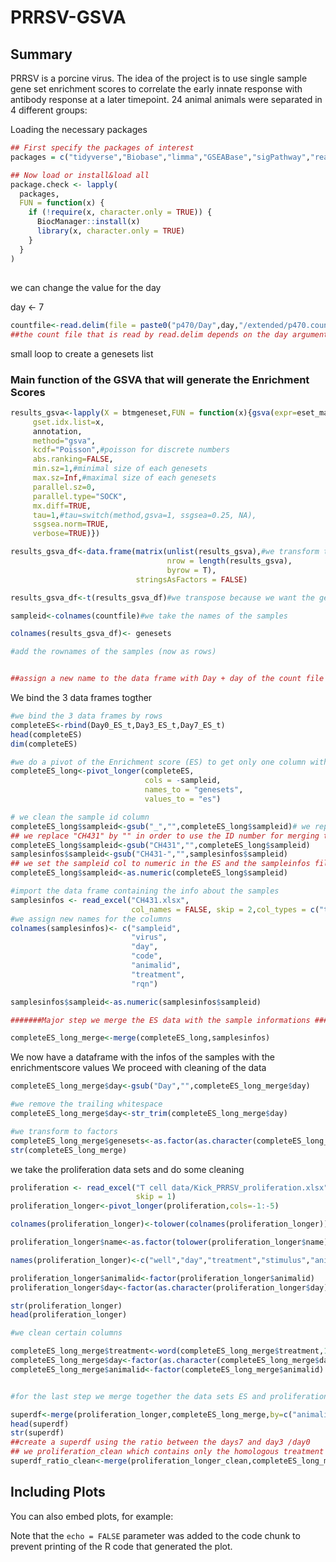 PRRSV-GSVA
================

## Summary

PRRSV is a porcine virus. The idea of the project is to use single
sample gene set enrichment scores to correlate the early innate response
with antibody response at a later timepoint. 24 animal animals were
separated in 4 different groups:

Loading the necessary packages

``` r
## First specify the packages of interest
packages = c("tidyverse","Biobase","limma","GSEABase","sigPathway","readxl","ggpubr")

## Now load or install&load all
package.check <- lapply(
  packages,
  FUN = function(x) {
    if (!require(x, character.only = TRUE)) {
      BiocManager::install(x)
      library(x, character.only = TRUE)
    }
  }
)
```

## 

we can change the value for the day

day \<- 7

``` r
countfile<-read.delim(file = paste0("p470/Day",day,"/extended/p470.counts.txt"),check.names = FALSE,row.names = 1)
##the count file that is read by read.delim depends on the day argument above
```

small loop to create a genesets list

### Main function of the GSVA that will generate the Enrichment Scores

``` r
results_gsva<-lapply(X = btmgeneset,FUN = function(x){gsva(expr=eset_matrix, 
     gset.idx.list=x, 
     annotation,
     method="gsva",
     kcdf="Poisson",#poisson for discrete numbers
     abs.ranking=FALSE,
     min.sz=1,#minimal size of each genesets
     max.sz=Inf,#maximal size of each genesets
     parallel.sz=0,
     parallel.type="SOCK",
     mx.diff=TRUE,
     tau=1,#tau=switch(method,gsva=1, ssgsea=0.25, NA),
     ssgsea.norm=TRUE,
     verbose=TRUE)})
```

``` r
results_gsva_df<-data.frame(matrix(unlist(results_gsva),#we transform the list in a dataframe
                                   nrow = length(results_gsva),
                                   byrow = T),
                            stringsAsFactors = FALSE)

results_gsva_df<-t(results_gsva_df)#we transpose because we want the genesets as col and samples as rows

sampleid<-colnames(countfile)#we take the names of the samples

colnames(results_gsva_df)<- genesets

#add the rownames of the samples (now as rows)


##assign a new name to the data frame with Day + day of the count file + _ES (enrichment score)
```

We bind the 3 data frames togther

``` r
#we bind the 3 data frames by rows
completeES<-rbind(Day0_ES_t,Day3_ES_t,Day7_ES_t)
head(completeES)
dim(completeES)
```

``` r
#we do a pivot of the Enrichment score (ES) to get only one column with our ES
completeES_long<-pivot_longer(completeES,
                              cols = -sampleid,
                              names_to = "genesets",
                              values_to = "es")

# we clean the sample id column
completeES_long$sampleid<-gsub("_","",completeES_long$sampleid)# we replace the "_" by ""
## we replace "CH431" by "" in order to use the ID number for merging the data set
completeES_long$sampleid<-gsub("CH431","",completeES_long$sampleid)
samplesinfos$sampleid<-gsub("CH431-","",samplesinfos$sampleid)
## we set the sampleid col to numeric in the ES and the sampleinfos file
completeES_long$sampleid<-as.numeric(completeES_long$sampleid)
```

``` r
#import the data frame containing the info about the samples
samplesinfos <- read_excel("CH431.xlsx", 
                           col_names = FALSE, skip = 2,col_types = c("text"))
#we assign new names for the columns
colnames(samplesinfos)<- c("sampleid",
                           "virus",
                           "day",
                           "code",
                           "animalid",
                           "treatment",
                           "rqn")

samplesinfos$sampleid<-as.numeric(samplesinfos$sampleid)

#######Major step we merge the ES data with the sample informations ####

completeES_long_merge<-merge(completeES_long,samplesinfos)
```

We now have a dataframe with the infos of the samples with the
enrichmentscore values We proceed with cleaning of the data

``` r
completeES_long_merge$day<-gsub("Day","",completeES_long_merge$day)

#we remove the trailing whitespace
completeES_long_merge$day<-str_trim(completeES_long_merge$day)

#we transform to factors
completeES_long_merge$genesets<-as.factor(as.character(completeES_long_merge$genesets))
str(completeES_long_merge)
```

we take the proliferation data sets and do some cleaning

``` r
proliferation <- read_excel("T cell data/Kick_PRRSV_proliferation.xlsx", 
                            skip = 1)
proliferation_longer<-pivot_longer(proliferation,cols=-1:-5)

colnames(proliferation_longer)<-tolower(colnames(proliferation_longer))

proliferation_longer$name<-as.factor(tolower(proliferation_longer$name))

names(proliferation_longer)<-c("well","day","treatment","stimulus","animalid","name","value" )

proliferation_longer$animalid<-factor(proliferation_longer$animalid)
proliferation_longer$day<-factor(as.character(proliferation_longer$day))

str(proliferation_longer)
head(proliferation_longer)
```

``` r
#we clean certain columns 

completeES_long_merge$treatment<-word(completeES_long_merge$treatment,1)#we extract the treatment value in a simpler form now ("MLV","MOCK"...)
completeES_long_merge$day<-factor(as.character(completeES_long_merge$day))
completeES_long_merge$animalid<-factor(completeES_long_merge$animalid)


#for the last step we merge together the data sets ES and proliferation data in 1 super data frame called superdf

superdf<-merge(proliferation_longer,completeES_long_merge,by=c("animalid","treatment"),all = TRUE)
head(superdf)
str(superdf)
##create a superdf using the ratio between the days7 and day3 /day0
## we proliferation_clean which contains only the homologous treatment MOCK MOCK HP HP etc
superdf_ratio_clean<-merge(proliferation_longer_clean,completeES_long_merge_ratio,by=c("animalid"),all = TRUE)
```

## Including Plots

You can also embed plots, for example:

Note that the `echo = FALSE` parameter was added to the code chunk to
prevent printing of the R code that generated the plot.
